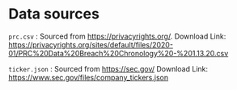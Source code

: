 # Data sources

`prc.csv` : Sourced from https://privacyrights.org/. 
Download Link: https://privacyrights.org/sites/default/files/2020-01/PRC%20Data%20Breach%20Chronology%20-%201.13.20.csv

`ticker.json` : Sourced from https://sec.gov/
Download Link: https://www.sec.gov/files/company_tickers.json
